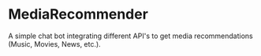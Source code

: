 # MediaRecommender

A simple chat bot integrating different API's to get media recommendations (Music, Movies, News, etc.).